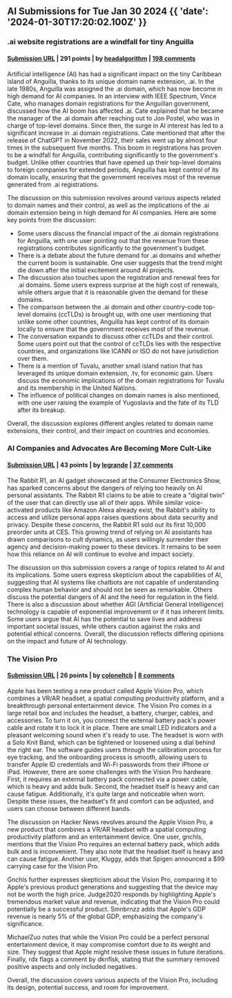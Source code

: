 ## AI Submissions for Tue Jan 30 2024 {{ 'date': '2024-01-30T17:20:02.100Z' }}

### .ai website registrations are a windfall for tiny Anguilla

#### [Submission URL](https://spectrum.ieee.org/ai-domains) | 291 points | by [headalgorithm](https://news.ycombinator.com/user?id=headalgorithm) | [198 comments](https://news.ycombinator.com/item?id=39194477)

Artificial intelligence (AI) has had a significant impact on the tiny Caribbean island of Anguilla, thanks to its unique domain name extension, .ai. In the late 1980s, Anguilla was assigned the .ai domain, which has now become in high demand for AI companies. In an interview with IEEE Spectrum, Vince Cate, who manages domain registrations for the Anguillan government, discussed how the AI boom has affected .ai. Cate explained that he became the manager of the .ai domain after reaching out to Jon Postel, who was in charge of top-level domains. Since then, the surge in AI interest has led to a significant increase in .ai domain registrations. Cate mentioned that after the release of ChatGPT in November 2022, their sales went up by almost four times in the subsequent five months. This boom in registrations has proven to be a windfall for Anguilla, contributing significantly to the government's budget. Unlike other countries that have opened up their top-level domains to foreign companies for extended periods, Anguilla has kept control of its domain locally, ensuring that the government receives most of the revenue generated from .ai registrations.

The discussion on this submission revolves around various aspects related to domain names and their control, as well as the implications of the .ai domain extension being in high demand for AI companies. Here are some key points from the discussion:

- Some users discuss the financial impact of the .ai domain registrations for Anguilla, with one user pointing out that the revenue from these registrations contributes significantly to the government's budget.
- There is a debate about the future demand for .ai domains and whether the current boom is sustainable. One user suggests that the trend might die down after the initial excitement around AI projects.
- The discussion also touches upon the registration and renewal fees for .ai domains. Some users express surprise at the high cost of renewals, while others argue that it is reasonable given the demand for these domains.
- The comparison between the .ai domain and other country-code top-level domains (ccTLDs) is brought up, with one user mentioning that unlike some other countries, Anguilla has kept control of its domain locally to ensure that the government receives most of the revenue.
- The conversation expands to discuss other ccTLDs and their control. Some users point out that the control of ccTLDs lies with the respective countries, and organizations like ICANN or ISO do not have jurisdiction over them.
- There is a mention of Tuvalu, another small island nation that has leveraged its unique domain extension, .tv, for economic gain. Users discuss the economic implications of the domain registrations for Tuvalu and its membership in the United Nations.
- The influence of political changes on domain names is also mentioned, with one user raising the example of Yugoslavia and the fate of its TLD after its breakup.

Overall, the discussion explores different angles related to domain name extensions, their control, and their impact on countries and economies.

### AI Companies and Advocates Are Becoming More Cult-Like

#### [Submission URL](https://www.rollingstone.com/culture/culture-features/ai-companies-advocates-cult-1234954528/) | 43 points | by [legrande](https://news.ycombinator.com/user?id=legrande) | [37 comments](https://news.ycombinator.com/item?id=39194435)

The Rabbit R1, an AI gadget showcased at the Consumer Electronics Show, has sparked concerns about the dangers of relying too heavily on AI personal assistants. The Rabbit R1 claims to be able to create a "digital twin" of the user that can directly use all of their apps. While similar voice-activated products like Amazon Alexa already exist, the Rabbit's ability to access and utilize personal apps raises questions about data security and privacy. Despite these concerns, the Rabbit R1 sold out its first 10,000 preorder units at CES. This growing trend of relying on AI assistants has drawn comparisons to cult dynamics, as users willingly surrender their agency and decision-making power to these devices. It remains to be seen how this reliance on AI will continue to evolve and impact society.

The discussion on this submission covers a range of topics related to AI and its implications. Some users express skepticism about the capabilities of AI, suggesting that AI systems like chatbots are not capable of understanding complex human behavior and should not be seen as remarkable. Others discuss the potential dangers of AI and the need for regulation in the field. There is also a discussion about whether AGI (Artificial General Intelligence) technology is capable of exponential improvement or if it has inherent limits. Some users argue that AI has the potential to save lives and address important societal issues, while others caution against the risks and potential ethical concerns. Overall, the discussion reflects differing opinions on the impact and future of AI technology.

### The Vision Pro

#### [Submission URL](https://daringfireball.net/2024/01/the_vision_pro) | 26 points | by [coloneltcb](https://news.ycombinator.com/user?id=coloneltcb) | [8 comments](https://news.ycombinator.com/item?id=39195112)

Apple has been testing a new product called Apple Vision Pro, which combines a VR/AR headset, a spatial computing productivity platform, and a breakthrough personal entertainment device. The Vision Pro comes in a large retail box and includes the headset, a battery, charger, cables, and accessories. To turn it on, you connect the external battery pack's power cable and rotate it to lock it in place. There are small LED indicators and a pleasant welcoming sound when it's ready to use. The headset is worn with a Solo Knit Band, which can be tightened or loosened using a dial behind the right ear. The software guides users through the calibration process for eye tracking, and the onboarding process is smooth, allowing users to transfer Apple ID credentials and Wi-Fi passwords from their iPhone or iPad. However, there are some challenges with the Vision Pro hardware. First, it requires an external battery pack connected via a power cable, which is heavy and adds bulk. Second, the headset itself is heavy and can cause fatigue. Additionally, it's quite large and noticeable when worn. Despite these issues, the headset's fit and comfort can be adjusted, and users can choose between different bands.

The discussion on Hacker News revolves around the Apple Vision Pro, a new product that combines a VR/AR headset with a spatial computing productivity platform and an entertainment device. One user, gnchls, mentions that the Vision Pro requires an external battery pack, which adds bulk and is inconvenient. They also note that the headset itself is heavy and can cause fatigue. Another user, Kluggy, adds that Spigen announced a $99 carrying case for the Vision Pro. 

Gnchls further expresses skepticism about the Vision Pro, comparing it to Apple's previous product generations and suggesting that the device may not be worth the high price. Judge2020 responds by highlighting Apple's tremendous market value and revenue, indicating that the Vision Pro could potentially be a successful product. Smnbrnzz adds that Apple's GDP revenue is nearly 5% of the global GDP, emphasizing the company's significance.

MichaelZuo notes that while the Vision Pro could be a perfect personal entertainment device, it may compromise comfort due to its weight and size. They suggest that Apple might resolve these issues in future iterations. Finally, rdx flags a comment by dknflsk, stating that the summary removed positive aspects and only included negatives.

Overall, the discussion covers various aspects of the Vision Pro, including its design, potential success, and room for improvement.

